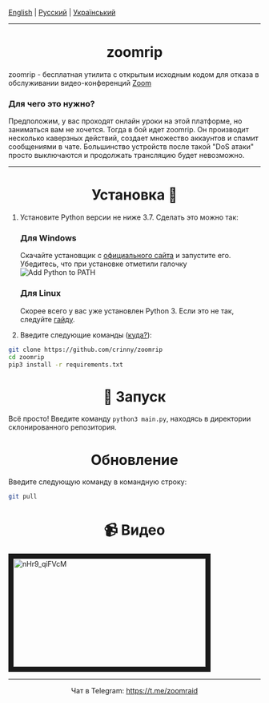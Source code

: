 [English](README_ENG.md) | [Русский](README.md) | [Український](README_UKR.md)


------

<h1 align="center">zoomrip</h1>

zoomrip - бесплатная утилита с открытым исходным кодом для отказа в обслуживании видео-конференций [Zoom](http://zoom.us/ "Zoom")

### Для чего это нужно?
Предположим, у вас проходят онлайн уроки на этой платформе, но заниматься вам не хочется. Тогда в бой идет zoomrip. Он производит несколько каверзных действий, создает множество аккаунтов и спамит сообщениями в чате. Большинство устройств после такой "DoS атаки" просто выключаются и продолжать трансляцию будет невозможно.


------------

<h1 align="center">Установка 🚀 </h1>


1. Установите Python версии не ниже 3.7. Сделать это можно так:

    <h3>Для Windows</h3>

    Скачайте установщик с [официального сайта](https://www.python.org/downloads/) и запустите его. Убедитесь, что при установке отметили галочку ![Add Python to PATH](https://user-images.githubusercontent.com/42045258/69171091-557d2780-0b0c-11ea-8adf-7f819357f041.png)
    
    <h3>Для Linux</h3>

    Скорее всего у вас уже установлен Python 3. Если это не так, следуйте [гайду](https://realpython.com/installing-python/#linux).

2. Введите следующие команды ([куда?](http://comp-profi.com/kak-vyzvat-komandnuyu-stroku-ili-konsol-windows/)):

```sh
git clone https://github.com/crinny/zoomrip
cd zoomrip
pip3 install -r requirements.txt
```
<h1 align="center">🚩 Запуск</h1>

Всё просто! Введите команду `python3 main.py`, находясь в директории склонированного репозитория.

<h1 align="center">Обновление</h1>

Введите следующую команду в командную строку:
```sh
git pull
```

<h1 align="center">📹  Видео</h1>
<a href="http://www.youtube.com/watch?feature=player_embedded&v=nHr9_qiFVcM" target="_blank"><img src="http://img.youtube.com/vi/nHr9_qiFVcM/0.jpg" 
alt="nHr9_qiFVcM" width="384" height="216" border="10" /></a>

------------

<p align="center">Чат в Telegram: <a href="https://t.me/zoomraid">https://t.me/zoomraid</a></p>
